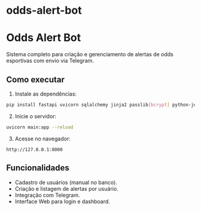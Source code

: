 # odds-alert-bot

# Odds Alert Bot

Sistema completo para criação e gerenciamento de alertas de odds esportivas com envio via Telegram.

## Como executar

1. Instale as dependências:
```bash
pip install fastapi uvicorn sqlalchemy jinja2 passlib[bcrypt] python-jose requests
```

2. Inicie o servidor:
```bash
uvicorn main:app --reload
```

3. Acesse no navegador:
```
http://127.0.0.1:8000
```

## Funcionalidades

- Cadastro de usuários (manual no banco).
- Criação e listagem de alertas por usuário.
- Integração com Telegram.
- Interface Web para login e dashboard.
